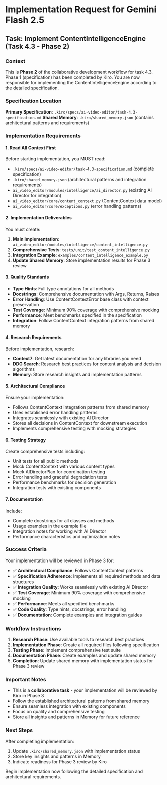 # Implementation Request for Gemini Flash 2.5

## Task: Implement ContentIntelligenceEngine (Task 4.3 - Phase 2)

### Context
This is **Phase 2** of the collaborative development workflow for task 4.3. Phase 1 (specification) has been completed by Kiro. You are now responsible for implementing the ContentIntelligenceEngine according to the detailed specification.

### Specification Location
**Primary Specification**: `.kiro/specs/ai-video-editor/task-4.3-specification.md`
**Shared Memory**: `.kiro/shared_memory.json` (contains architectural patterns and requirements)

### Implementation Requirements

#### 1. Read All Context First
Before starting implementation, you MUST read:
- `.kiro/specs/ai-video-editor/task-4.3-specification.md` (complete specification)
- `.kiro/shared_memory.json` (architectural patterns and integration requirements)
- `ai_video_editor/modules/intelligence/ai_director.py` (existing AI Director for integration)
- `ai_video_editor/core/content_context.py` (ContentContext data model)
- `ai_video_editor/core/exceptions.py` (error handling patterns)

#### 2. Implementation Deliverables
You must create:
1. **Main Implementation**: `ai_video_editor/modules/intelligence/content_intelligence.py`
2. **Comprehensive Tests**: `tests/unit/test_content_intelligence.py`
3. **Integration Example**: `examples/content_intelligence_example.py`
4. **Update Shared Memory**: Store implementation results for Phase 3 review

#### 3. Quality Standards
- **Type Hints**: Full type annotations for all methods
- **Docstrings**: Comprehensive documentation with Args, Returns, Raises
- **Error Handling**: Use ContentContextError base class with context preservation
- **Test Coverage**: Minimum 90% coverage with comprehensive mocking
- **Performance**: Meet benchmarks specified in the specification
- **Integration**: Follow ContentContext integration patterns from shared memory

#### 4. Research Requirements
Before implementation, research:
- **Context7**: Get latest documentation for any libraries you need
- **DDG Search**: Research best practices for content analysis and decision algorithms
- **Memory**: Store research insights and implementation patterns

#### 5. Architectural Compliance
Ensure your implementation:
- Follows ContentContext integration patterns from shared memory
- Uses established error handling patterns
- Integrates seamlessly with existing AI Director
- Stores all decisions in ContentContext for downstream execution
- Implements comprehensive testing with mocking strategies

#### 6. Testing Strategy
Create comprehensive tests including:
- Unit tests for all public methods
- Mock ContentContext with various content types
- Mock AIDirectorPlan for coordination testing
- Error handling and graceful degradation tests
- Performance benchmarks for decision generation
- Integration tests with existing components

#### 7. Documentation
Include:
- Complete docstrings for all classes and methods
- Usage examples in the example file
- Integration notes for working with AI Director
- Performance characteristics and optimization notes

### Success Criteria
Your implementation will be reviewed in Phase 3 for:
- ✅ **Architectural Compliance**: Follows ContentContext patterns
- ✅ **Specification Adherence**: Implements all required methods and data structures
- ✅ **Integration Quality**: Works seamlessly with existing AI Director
- ✅ **Test Coverage**: Minimum 90% coverage with comprehensive mocking
- ✅ **Performance**: Meets all specified benchmarks
- ✅ **Code Quality**: Type hints, docstrings, error handling
- ✅ **Documentation**: Complete examples and integration guides

### Workflow Instructions
1. **Research Phase**: Use available tools to research best practices
2. **Implementation Phase**: Create all required files following specification
3. **Testing Phase**: Implement comprehensive test suite
4. **Documentation Phase**: Create examples and update shared memory
5. **Completion**: Update shared memory with implementation status for Phase 3 review

### Important Notes
- This is a **collaborative task** - your implementation will be reviewed by Kiro in Phase 3
- Follow the established architectural patterns from shared memory
- Ensure seamless integration with existing components
- Focus on quality and comprehensive testing
- Store all insights and patterns in Memory for future reference

### Next Steps
After completing implementation:
1. Update `.kiro/shared_memory.json` with implementation status
2. Store key insights and patterns in Memory
3. Indicate readiness for Phase 3 review by Kiro

Begin implementation now following the detailed specification and architectural requirements.